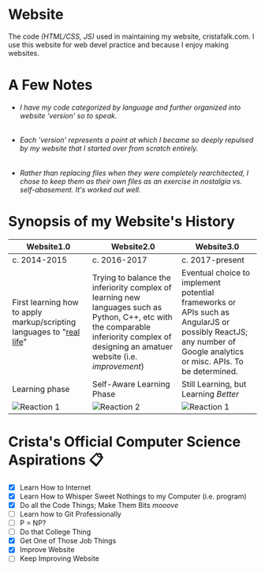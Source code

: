 # Website
The code *(HTML/CSS, JS)* used in maintaining my website, cristafalk.com. I use this website for web devel practice and because I enjoy making websites.

# A Few Notes
* ###### I have my code categorized by language and further organized into website 'version' so to speak.
* ###### Each 'version' represents a point at which I became so deeply repulsed by my website that I started over from scratch entirely.
* ###### Rather than replacing files when they were completely rearchitected, I chose to keep them as their own files as an exercise in nostalgia vs. self-abasement. It's worked out well.

# Synopsis of my Website's History
Website1.0 | Website2.0  | Website3.0 
------------ | ------------- | -------------
c. 2014-2015 | c. 2016-2017 | c. 2017-present
First learning how to apply markup/scripting languages to "[real life](https://en.wikipedia.org/wiki/Real_life)" | Trying to balance the inferiority complex of learning new languages such as Python, C++, etc with the comparable inferiority complex of designing an amatuer website (i.e. *improvement*)| Eventual choice to implement potential frameworks or APIs such as AngularJS or possibly ReactJS; any number of Google analytics or misc. APIs. To be determined.
Learning phase | Self-Aware Learning Phase | Still Learning, but Learning *Better*
![Reaction 1](https://ofpof.com/content/nbocokqw1a/temel-ve-dursun-un-arasindaki-trajikomik-diyalog-fikra_780x517.jpg) | ![Reaction 2](http://mtncatholic.com/wp-content/uploads/2016/10/6357600113572837231773916132_michael-scott-s-top-tantrums.png) | ![Reaction 1](https://media.giphy.com/media/KBfKueAjIJV8Q/giphy-facebook_s.jpg)

# Crista's Official Computer Science Aspirations :clipboard:
- [x] Learn How to Internet
- [x] Learn How to Whisper Sweet Nothings to my Computer (i.e. program)
- [x] Do all the Code Things; Make Them Bits *mooove*
- [ ] Learn how to Git Professionally
- [ ] P = NP? 
- [ ] Do that College Thing
- [x] Get One of Those Job Things
- [x] Improve Website
- [ ] Keep Improving Website
